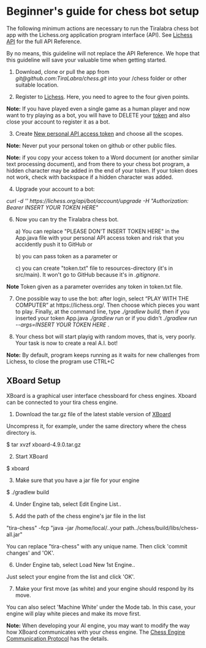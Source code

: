# Beginner's guide for chess bot setup

The following minimum actions are necessary to run the Tiralabra chess bot app with the Lichess.org application program interface (API). See [Lichess API](https://lichess.org/api) for the full API Reference. 

By no means, this guideline will not replace the API Reference. We hope that this guideline will save your valuable time when getting started.

1. Download, clone or pull the app from *git@<span></span>github.com:TiraLabra/chess.git* into your /chess folder or other suitable location.

2. Register to [Lichess](https://lichess.org/signup). Here, you need to agree to the four given points.

**Note:** If you have played even a single game as a human player and now want to try playing as a bot, you will have to DELETE your [token](https://lichess.org/account/oauth/token) and also close your account to register it as a bot.

3. Create [New personal API access token](https://lichess.org/account/oauth/token/create) and choose all the scopes.

**Note:** Never put your personal token on github or other public files.

**Note:** if you copy your access token to a Word document (or another similar text processing document), and from there to your chess bot program, a hidden character may be added in the end of your token. If your token does not work, check with backspace if a hidden character was added.

4. Upgrade your account to a bot:

*curl -d '' https<span></span>://lichess.org/api/bot/account/upgrade -H "Authorization: Bearer INSERT YOUR TOKEN HERE"*

6. Now you can try the Tiralabra chess bot. 

    a) You can replace "PLEASE DON'T INSERT TOKEN HERE" in the App.java file with your personal API access token and risk that you accidently push it to GitHub or
    
    b) you can pass token as a parameter or
    
    c) you can create "token.txt" file to resources-directory (it's in src/main). It won't go to GitHub because it's in *.gitignore*.

**Note** Token given as a parameter overrides any token in token.txt file. 

7. One possible way to use the bot: after login, select “PLAY WITH THE COMPUTER” at https<span></span>://lichess.org/. 
Then choose which pieces you want to play. Finally, at the command line, type *./gradlew build*, 
then if you inserted your token App.java *./gradlew run* or if you didn't *./gradlew run --args=INSERT YOUR TOKEN HERE* .

8. Your chess bot will start playig with random moves, that is, very poorly. Your task is now to create a real A.I. bot!

**Note:** By default, program keeps running as it waits for new challenges from Lichess, to close the program use CTRL+C


## XBoard Setup

XBoard is a graphical user interface chessboard for chess engines. Xboard can be connected to your tira chess engine.

1. Download the tar.gz file of the latest stable version of [XBoard](https://www.gnu.org/software/xboard/#download)

Uncompress it, for example, under the same directory where the chess directory is.

$ tar xvzf xboard-4.9.0.tar.gz

2. Start XBoard

$ xboard

3. Make sure that you have a jar file for your engine

$ ./gradlew build

4. Under Engine tab, select Edit Engine List..

5. Add the path of the chess engine's jar file in the list

"tira-chess" -fcp "java -jar /home/local/..your path../chess/build/libs/chess-all.jar"

You can replace "tira-chess" with any unique name.
Then click 'commit changes' and 'OK'.

6. Under Engine tab, select Load New 1st Engine..

Just select your engine from the list and click 'OK'.

7. Make your first move (as white) and your engine should respond by its move.

You can also select 'Machine White' under the Mode tab. In this case, your engine will play white pieces and make its move first.

**Note:** When developing your AI engine, you may want to modify the way how XBoard communicates with your chess engine. The [Chess Engine Communication Protocol](https://www.gnu.org/software/xboard/engine-intf.html) has the details.




